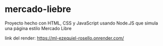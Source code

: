 # mercado-liebre

Proyecto hecho con HTML, CSS y JavaScript usando Node.JS que simula una página estilo Mercado Libre

link del render: https://ml-ezequiel-rosello.onrender.com/

